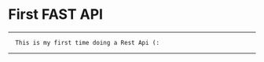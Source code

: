 # First FAST API
******                                          ******
      This is my first time doing a Rest Api (:
******                                          ******
